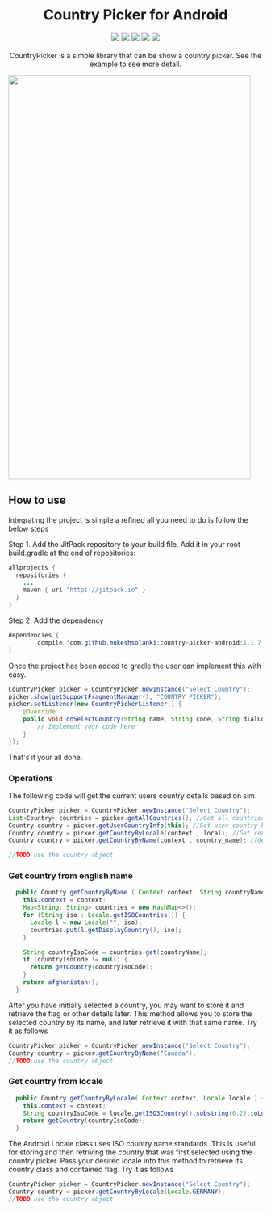 <h1 align="center">Country Picker for Android</h1>
<p align="center">
  <a href="https://android-arsenal.com/api?level=9"> <img src="https://img.shields.io/badge/API-9%2B-blue.svg?style=flat" /></a>
  <a href="https://jitpack.io/#mukeshsolanki/country-picker-android"> <img src="https://jitpack.io/v/mukeshsolanki/country-picker-android.svg" /></a>
  <a href="http://android-arsenal.com/details/3/3561"> <img src="https://img.shields.io/badge/Android%20Arsenal-Country%20Picker-brightgreen.svg?style=flat" /></a>
  <a href="https://travis-ci.org/mukeshsolanki/country-picker-android"> <img src="https://travis-ci.org/mukeshsolanki/country-picker-android.svg?branch=master" /></a>
  <a href="https://www.paypal.me/mukeshsolanki"> <img src="https://img.shields.io/badge/paypal-donate-yellow.svg" /></a>
  <br /><br />CountryPicker is a simple library that can be show a country picker. See the example to see more detail.
</p>


<img src="https://raw.githubusercontent.com/mukeshsolanki/country-picker-android/master/Screenshot_20160506-152951.png" width="480" height="800" />

## How to use

Integrating the project is simple a refined all you need to do is follow the below steps

Step 1. Add the JitPack repository to your build file. Add it in your root build.gradle at the end of repositories:

```java
allprojects {
  repositories {
    ...
    maven { url "https://jitpack.io" }
  }
}
```
Step 2. Add the dependency
```java
dependencies {
        compile 'com.github.mukeshsolanki:country-picker-android:1.1.7'
}
```

Once the project has been added to gradle the user can implement this with easy.

```java
CountryPicker picker = CountryPicker.newInstance("Select Country");
picker.show(getSupportFragmentManager(), "COUNTRY_PICKER");
picker.setListener(new CountryPickerListener() {
    @Override
    public void onSelectCountry(String name, String code, String dialCode, int flagDrawableResID) {
        // Implement your code here
    }
});
```

That's it your all done.

### Operations

The following code will get the current users country details based on sim.

```java
CountryPicker picker = CountryPicker.newInstance("Select Country");
List<Country> countries = picker.getAllCountries(); //Get all countries
Country country = picker.getUserCountryInfo(this); //Get user country based on sim
Country country = picker.getCountryByLocale(context , local); //Get country based on Locale
Country country = picker.getCountryByName(context , country_name); //Get country by country name

//TODO use the country object
```

### Get country from english name

```java
  public Country getCountryByName ( Context context, String countryName ) {
    this.context = context;
    Map<String, String> countries = new HashMap<>();
    for (String iso : Locale.getISOCountries()) {
      Locale l = new Locale("", iso);
      countries.put(l.getDisplayCountry(), iso);
    }

    String countryIsoCode = countries.get(countryName);
    if (countryIsoCode != null) {
      return getCountry(countryIsoCode);
    }
    return afghanistan();
  }
```
  
After you have initially selected a country, you may want to store it and retrieve the flag or other details later. This method allows you to store the selected country by its name, and later retrieve it with that same name. Try it as follows

```java
CountryPicker picker = CountryPicker.newInstance("Select Country");
Country country = picker.getCountryByName("Canada");
//TODO use the country object
```

### Get country from locale

```java
  public Country getCountryByLocale( Context context, Locale locale ) {
    this.context = context;
    String countryIsoCode = locale.getISO3Country().substring(0,2).toLowerCase();
    return getCountry(countryIsoCode);
  }
```

The Android Locale class uses ISO country name standards. This is useful for storing and then retriving the country that was first selected using the country picker. Pass your desired locale into this method to retrieve its country class and contained flag. Try it as follows

```java
CountryPicker picker = CountryPicker.newInstance("Select Country");
Country country = picker.getCountryByLocale(Locale.GERMANY);
//TODO use the country object
```
